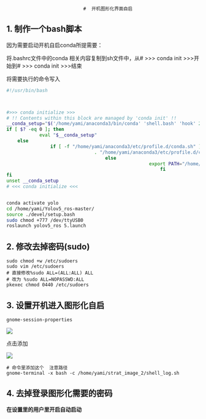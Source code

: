 ```shell
		   					#  开机图形化界面自启	
```

## 1.  制作一个bash脚本

因为需要启动开机自启conda所提需要：

将.bashrc文件中的conda 相关内容复制到sh文件中，从# >>> conda init >>>开始到# >>> conda init >>>结束

将需要执行的命令写入

```bash
#!/usr/bin/bash



#>>> conda initialize >>>
# !! Contents within this block are managed by 'conda init' !!
__conda_setup="$('/home/yami/anaconda3/bin/conda' 'shell.bash' 'hook' 2> /dev/null)"
if [ $? -eq 0 ]; then
            eval "$__conda_setup"
    else
                if [ -f "/home/yami/anaconda3/etc/profile.d/conda.sh" ]; then
                                . "/home/yami/anaconda3/etc/profile.d/conda.sh"
                                    else
                                                    export PATH="/home/yami/anaconda3/bin:$PATH"
                                                        fi
fi
unset __conda_setup
# <<< conda initialize <<<


conda activate yolo
cd /home/yami/Yolov5_ros-master/
source ./devel/setup.bash
sudo chmod +777 /dev/ttyUSB0
roslaunch yolov5_ros 5.launch

```

## 2. 修改去掉密码(sudo)

```shell
sudo chmod +w /etc/sudoers
sudo vim /etc/sudoers
# 直接修改%sudo ALL=(ALL:ALL) ALL
# 改为 %sudo ALL=NOPASSWD:ALL
pkexec chmod 0440 /etc/sudoers
```

## 3. 设置开机进入图形化自启

```shell
gnome-session-properties

```

![](/AT-Image-Vision/设置开机自启动/picture/1.png)

点击添加

![](/AT-Image-Vision/设置开机自启动/picture/2.png)

```shell
# 命令里添加这个  注意路径
gnome-terminal -x bash -c /home/yami/strat_image_2/shell_log.sh
```



## 4. 去掉登录图形化需要的密码

**在设置里的用户里开启自动启动**
